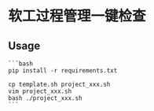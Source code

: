 # 软工过程管理一键检查

## Usage
    
    ```bash
    pip install -r requirements.txt
    
    cp template.sh project_xxx.sh
    vim project_xxx.sh
    bash ./project_xxx.sh
    ```